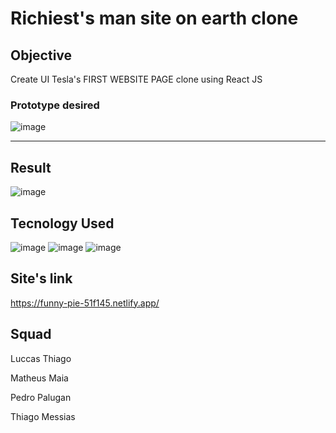 # Richiest's man site on earth clone

## Objective

Create UI Tesla's FIRST WEBSITE PAGE clone using React JS 

<b><h3>Prototype desired</h3></b>

![image](https://user-images.githubusercontent.com/88800549/159143468-0fa9a533-49b3-47c0-8ae9-0c6ca852cc44.png)

<hr>

## Result

![image](https://user-images.githubusercontent.com/88800549/159143485-bacb26ae-a61d-4e42-9d31-ae0d370c77bb.png)



## Tecnology Used


  
![image](https://user-images.githubusercontent.com/88800549/159143355-e3b4be1c-9bba-4714-b73e-5c4103bf0940.png) ![image](https://user-images.githubusercontent.com/88800549/159143326-269d7d5c-df6c-4d4c-bc15-cd3100258c07.png) ![image](https://user-images.githubusercontent.com/88800549/159143342-cfac52d7-1af9-4c39-8761-38ed94afd6f0.png)
  
## Site's link

<a target="_blank">https://funny-pie-51f145.netlify.app/</a>


## Squad

Luccas Thiago

Matheus Maia

Pedro Palugan

Thiago Messias


